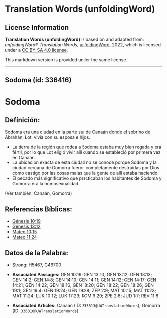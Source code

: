 # Translation Words (unfoldingWord)

## License Information

**Translation Words (unfoldingWord)** is based on and adapted from: _unfoldingWord® Translation Words_, [unfoldingWord](https://unfoldingword.org/utw), 2022, which is licensed under a [CC BY-SA 4.0 license](https://creativecommons.org/licenses/by-sa/4.0/legalcode.en).

This markdown version is provided under the same license.



--------------------------------

## Sodoma (id: 336416)

Sodoma
======

Definición:
-----------

Sodoma era una ciudad en la parte sur de Canaán donde el sobrino de Abrahán, Lot, vivía con su esposa e hijos.

* La tierra de la región que rodea a Sodoma estaba muy bien regada y era fértil, por lo que Lot eligió vivir allí cuando se estableció por primera vez en Canaán.
* La ubicación exacta de esta ciudad no se conoce porque Sodoma y la ciudad cercana de Gomorra fueron completamente destruidas por Dios como castigo por las cosas malas que la gente de allí estaba haciendo.
* El pecado más significativo que practicaban los habitantes de Sodoma y Gomorra era la homosexualidad.

(Ver también: Canaán, Gomorra)

Referencias Bíblicas:
---------------------

* [Génesis 10:19](https://ref.ly/Gen10:19)
* [Génesis 13:12](https://ref.ly/Gen13:12)
* [Mateo 10:15](https://ref.ly/Matt10:15)
* [Mateo 11:24](https://ref.ly/Matt11:24)

Datos de la Palabra:
--------------------

* Strong: H5467, G46700

* **Associated Passages:** GEN 10:19; GEN 13:10; GEN 13:12; GEN 13:13; GEN 14:2; GEN 14:8; GEN 14:10; GEN 14:11; GEN 14:12; GEN 14:17; GEN 14:21; GEN 14:22; GEN 18:16; GEN 18:20; GEN 18:22; GEN 18:26; GEN 19:1; GEN 19:4; GEN 19:24; GEN 19:28; ZEP 2:9; MAT 10:15; MAT 11:23; MAT 11:24; LUK 10:12; LUK 17:29; ROM 9:29; 2PE 2:6; JUD 1:7; REV 11:8
* **Associated Articles:** Canaán (ID: `335813@UWTranslationWords`); Gomorra (ID: `336010@UWTranslationWords`)

